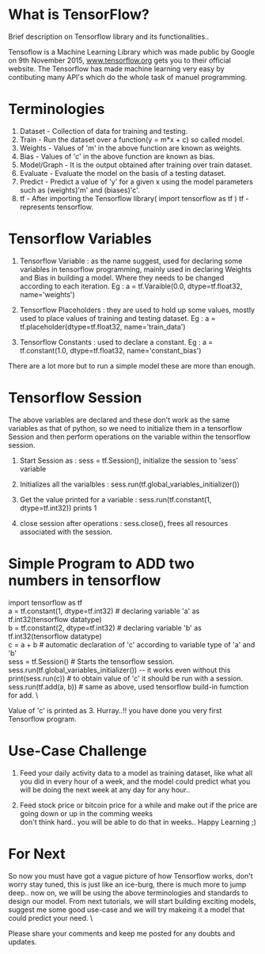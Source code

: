 # What is TensorFlow?
Brief description on Tensorflow library and its functionalities..

Tensoflow is a Machine Learning Library which was made public by Google on 9th November 2015, www.tensorflow.org gets you to their official website. The Tensorflow has made machine learning very easy by contibuting many API's which do the whole task of manuel programming.

# Terminologies

1. Dataset     - Collection of data for training and testing.
2. Train       - Run the dataset over a function(y = m\*x + c) so called model.
3. Weights     - Values of 'm' in the above function are known as weights.
4. Bias        - Values of 'c' in the above function are known as bias.
5. Model/Graph - It is the output obtained after training over train dataset.
6. Evaluate    - Evaluate the model on the basis of a testing dataset.
7. Predict     - Predict a value of 'y' for a given x using the model parameters such as (weights)'m' and (biases)'c'.
8. tf          - After importing the Tensorflow library( import tensorflow as tf ) tf - represents tensorflow.

# Tensorflow Variables

1. Tensorflow Variable : as the name suggest, used for declaring some variables in tensorflow programming, mainly used in declaring Weights and Bias in building a model. Where they needs to be changed according to each iteration. 
Eg : a = tf.Varaible(0.0, dtype=tf.float32, name='weights')

2. Tensorflow Placeholders : they are used to hold up some values, mostly used to place values of training and testing dataset.
Eg : a = tf.placeholder(dtype=tf.float32, name='train_data')

3. Tensorflow Constants : used to declare a constant.
Eg : a = tf.constant(1.0, dtype=tf.float32, name='constant_bias')

There are a lot more but to run a simple model these are more than enough.

# Tensorflow Session

The above variables are declared and these don't work as the same variables as that of python, so we need to initialize them in a tensorflow Session and then perform operations on the variable within the tensorflow session.

1. Start Session as : sess = tf.Session(), initialize the session to 'sess' variable

2. Initializes all the varialbles : sess.run(tf.global_variables_initializer())

3. Get the value printed for a variable : sess.run(tf.constant(1, dtype=tf.int32)) prints 1

4. close session after operations : sess.close(), frees all resources associated with the session.

# Simple Program to ADD two numbers in tensorflow

import tensorflow as tf \
a = tf.constant(1, dtype=tf.int32) # declaring variable 'a' as tf.int32(tensorflow datatype) \
b = tf.constant(2, dtype=tf.int32) # declaring variable 'b' as tf.int32(tensorflow datatype) \
c = a + b # automatic declaration of 'c' according to variable type of 'a' and 'b' \
sess = tf.Session() # Starts the tensorflow session. \
sess.run(tf.global_variables_initializer()) -- it works even without this \
print(sess.run(c)) # to obtain value of 'c' it should be run with a session. \
sess.run(tf.add(a, b)) # same as above, used tensorflow build-in fumction for add. \

Value of 'c' is printed as 3. Hurray..!! you have done you very first Tensorflow program.

# Use-Case Challenge

1. Feed your daily activity data to a model as training dataset, like what all you did in every hour of a week, and the model could predict what you will be doing the next week at any day for any hour..

2. Feed stock price or bitcoin price for a while and make out if the price are going down or up in the comming weeks \
don't think hard.. you will be able to do that in weeks.. Happy Learning ;)

# For Next

So now you must have got a vague picture of how Tensorflow works, don't worry stay tuned, this is just like an ice-burg, there is much more to jump deep.. now on, we will be using the above terminologies and standards to design our model. From next tutorials, we will start building exciting models, suggest me some good use-case and we will try makeing it a model that could predict your need. \

Please share your comments and keep me posted for any doubts and updates.
